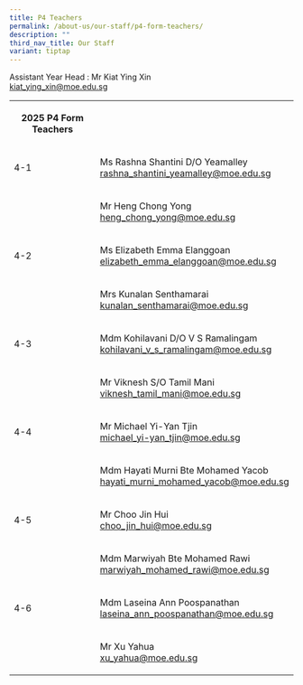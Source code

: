 ```yaml
---
title: P4 Teachers
permalink: /about-us/our-staff/p4-form-teachers/
description: ""
third_nav_title: Our Staff
variant: tiptap
---
```

<p>Assistant Year Head : Mr Kiat Ying Xin
<br><a href="mailto:kiat_ying_xin@moe.edu.sg" rel="noopener noreferrer nofollow" target="_blank">kiat_ying_xin@moe.edu.sg</a>
<br>
</p>
<table style="minWidth: 50px">
<colgroup>
<col>
<col>
</colgroup>
<tbody>
<tr>
<th rowspan="1" colspan="1">
<p>2025 P4 Form Teachers</p>
</th>
<th rowspan="1" colspan="1">
<p></p>
</th>
</tr>
<tr>
<td rowspan="1" colspan="1">
<p>4-1</p>
</td>
<td rowspan="1" colspan="1">
<p>Ms Rashna Shantini D/O Yeamalley
<br><a href="mailto:rashna_shantini_yeamalley@moe.edu.sg" rel="noopener noreferrer nofollow" target="_blank">rashna_shantini_yeamalley@moe.edu.sg</a>
</p>
</td>
</tr>
<tr>
<td rowspan="1" colspan="1">
<p></p>
</td>
<td rowspan="1" colspan="1">
<p>Mr Heng Chong Yong
<br><a href="mailto:heng_chong_yong@moe.edu.sg" rel="noopener noreferrer nofollow" target="_blank">heng_chong_yong@moe.edu.sg</a>
</p>
</td>
</tr>
<tr>
<td rowspan="1" colspan="1">
<p>4-2</p>
</td>
<td rowspan="1" colspan="1">
<p>Ms Elizabeth Emma Elanggoan
<br><a href="mailto:elizabeth_emma_elanggoan@moe.edu.sg" rel="noopener noreferrer nofollow" target="_blank">elizabeth_emma_elanggoan@moe.edu.sg</a>
</p>
</td>
</tr>
<tr>
<td rowspan="1" colspan="1">
<p></p>
</td>
<td rowspan="1" colspan="1">
<p>Mrs Kunalan Senthamarai
<br><a href="mailto:kunalan_senthamarai@moe.edu.sg" rel="noopener noreferrer nofollow" target="_blank">kunalan_senthamarai@moe.edu.sg</a>
</p>
</td>
</tr>
<tr>
<td rowspan="1" colspan="1">
<p>4-3</p>
</td>
<td rowspan="1" colspan="1">
<p>Mdm Kohilavani D/O V S Ramalingam
<br><a href="mailto:kohilavani_v_s_ramalingam@moe.edu.sg" rel="noopener noreferrer nofollow" target="_blank">kohilavani_v_s_ramalingam@moe.edu.sg</a>
</p>
</td>
</tr>
<tr>
<td rowspan="1" colspan="1">
<p></p>
</td>
<td rowspan="1" colspan="1">
<p>Mr Viknesh S/O Tamil Mani
<br><a href="mailto:viknesh_tamil_mani@moe.edu.sg" rel="noopener noreferrer nofollow" target="_blank">viknesh_tamil_mani@moe.edu.sg</a>
</p>
</td>
</tr>
<tr>
<td rowspan="1" colspan="1">
<p>4-4</p>
</td>
<td rowspan="1" colspan="1">
<p>Mr Michael Yi-Yan Tjin
<br><a href="mailto:michael_yi-yan_tjin@moe.edu.sg" rel="noopener noreferrer nofollow" target="_blank">michael_yi-yan_tjin@moe.edu.sg</a>
</p>
</td>
</tr>
<tr>
<td rowspan="1" colspan="1">
<p></p>
</td>
<td rowspan="1" colspan="1">
<p>Mdm Hayati Murni Bte Mohamed Yacob
<br><a href="mailto:hayati_murni_mohamed_yacob@moe.edu.sg" rel="noopener noreferrer nofollow" target="_blank">hayati_murni_mohamed_yacob@moe.edu.sg</a>
</p>
</td>
</tr>
<tr>
<td rowspan="1" colspan="1">
<p>4-5</p>
</td>
<td rowspan="1" colspan="1">
<p>Mr Choo Jin Hui
<br><a href="mailto:choo_jin_hui@moe.edu.sg" rel="noopener noreferrer nofollow" target="_blank">choo_jin_hui@moe.edu.sg</a>
</p>
</td>
</tr>
<tr>
<td rowspan="1" colspan="1">
<p></p>
</td>
<td rowspan="1" colspan="1">
<p>Mdm Marwiyah Bte Mohamed Rawi
<br><a href="mailto:marwiyah_mohamed_rawi@moe.edu.sg" rel="noopener noreferrer nofollow" target="_blank">marwiyah_mohamed_rawi@moe.edu.sg</a>
</p>
</td>
</tr>
<tr>
<td rowspan="1" colspan="1">
<p>4-6</p>
</td>
<td rowspan="1" colspan="1">
<p>Mdm Laseina Ann Poospanathan
<br><a href="mailto:laseina_ann_poospanathan@moe.edu.sg" rel="noopener noreferrer nofollow" target="_blank">laseina_ann_poospanathan@moe.edu.sg</a>
</p>
</td>
</tr>
<tr>
<td rowspan="1" colspan="1">
<p></p>
</td>
<td rowspan="1" colspan="1">
<p>Mr Xu Yahua
<br><a href="mailto:xu_yahua@moe.edu.sg" rel="noopener noreferrer nofollow" target="_blank">xu_yahua@moe.edu.sg</a>
</p>
</td>
</tr>
</tbody>
</table>
<p></p>